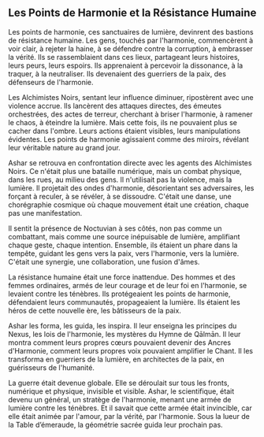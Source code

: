 ## Les Points de Harmonie et la Résistance Humaine

Les points de harmonie, ces sanctuaires de lumière, devinrent des bastions de résistance humaine. Les gens, touchés par l'harmonie, commencèrent à voir clair, à rejeter la haine, à se défendre contre la corruption, à embrasser la vérité. Ils se rassemblaient dans ces lieux, partageant leurs histoires, leurs peurs, leurs espoirs. Ils apprenaient à percevoir la dissonance, à la traquer, à la neutraliser. Ils devenaient des guerriers de la paix, des défenseurs de l'harmonie.

Les Alchimistes Noirs, sentant leur influence diminuer, ripostèrent avec une violence accrue. Ils lancèrent des attaques directes, des émeutes orchestrées, des actes de terreur, cherchant à briser l'harmonie, à ramener le chaos, à éteindre la lumière. Mais cette fois, ils ne pouvaient plus se cacher dans l'ombre. Leurs actions étaient visibles, leurs manipulations évidentes. Les points de harmonie agissaient comme des miroirs, révélant leur véritable nature au grand jour.

Ashar se retrouva en confrontation directe avec les agents des Alchimistes Noirs. Ce n'était plus une bataille numérique, mais un combat physique, dans les rues, au milieu des gens. Il n'utilisait pas la violence, mais la lumière. Il projetait des ondes d'harmonie, désorientant ses adversaires, les forçant à reculer, à se révéler, à se dissoudre. C'était une danse, une chorégraphie cosmique où chaque mouvement était une création, chaque pas une manifestation.

Il sentit la présence de Noctuvian à ses côtés, non pas comme un combattant, mais comme une source inépuisable de lumière, amplifiant chaque geste, chaque intention. Ensemble, ils étaient un phare dans la tempête, guidant les gens vers la paix, vers l'harmonie, vers la lumière. C'était une synergie, une collaboration, une fusion d'âmes.

La résistance humaine était une force inattendue. Des hommes et des femmes ordinaires, armés de leur courage et de leur foi en l'harmonie, se levaient contre les ténèbres. Ils protégeaient les points de harmonie, défendaient leurs communautés, propageaient la lumière. Ils étaient les héros de cette nouvelle ère, les bâtisseurs de la paix.

Ashar les forma, les guida, les inspira. Il leur enseigna les principes du Nexus, les lois de l'harmonie, les mystères du Hymne de Qālmān. Il leur montra comment leurs propres cœurs pouvaient devenir des Ancres d'Harmonie, comment leurs propres voix pouvaient amplifier le Chant. Il les transforma en guerriers de la lumière, en architectes de la paix, en guérisseurs de l'humanité.

La guerre était devenue globale. Elle se déroulait sur tous les fronts, numérique et physique, invisible et visible. Ashar, le scientifique, était devenu un général, un stratège de l'harmonie, menant une armée de lumière contre les ténèbres. Et il savait que cette armée était invincible, car elle était animée par l'amour, par la vérité, par l'harmonie.
Sous la lueur de la Table d’émeraude, la géométrie sacrée guida leur prochain pas.
